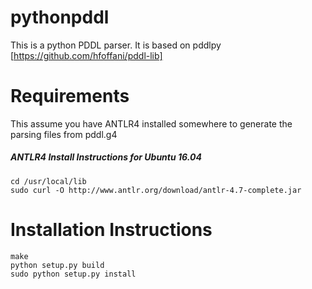 # pythonpddl
This is a python PDDL parser. It is based on pddlpy [https://github.com/hfoffani/pddl-lib]

# Requirements
This assume you have ANTLR4 installed somewhere to generate the parsing files from pddl.g4

##### ANTLR4 Install Instructions for Ubuntu 16.04

```
cd /usr/local/lib
sudo curl -O http://www.antlr.org/download/antlr-4.7-complete.jar
```

# Installation Instructions
```
make
python setup.py build
sudo python setup.py install
```
